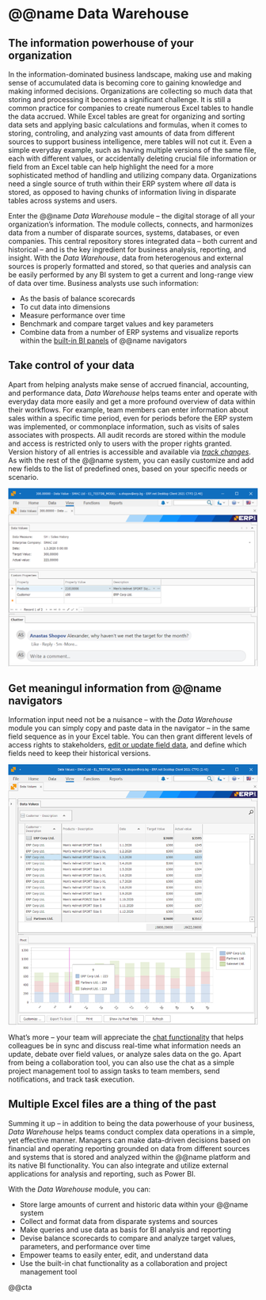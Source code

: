 #   @@name Data Warehouse
##  The information powerhouse of your organization

In the information-dominated business landscape, making use and making sense of accumulated data is becoming core to gaining knowledge and making informed decisions. Organizations are collecting so much data that storing and processing it becomes a significant challenge. It is still a common practice for companies to create numerous Excel tables to handle the data accrued. While Excel tables are great for organizing and sorting data sets and applying basic calculations and formulas, when it comes to storing, controling, and analyzing vast amounts of data from different sources to support business intelligence, mere tables will not cut it. Even a simple everyday example, such as having multiple versions of the same file, each with different values, or accidentally deleting crucial file information or field from an Excel table can help highlight the need for a more sophisticated method of handling and utilizing company data. Organizations need a single source of truth within their ERP system where *all* data is stored, as opposed to having chunks of information living in disparate tables across systems and users.

Enter the @@name *Data Warehouse* module – the digital storage of all your organization’s information. The module collects, connects, and harmonizes data from a number of disparate sources, systems, databases, or even companies. This central repository stores integrated data – both current and historical – and is the key ingredient for business analysis, reporting, and insight. With the *Data Warehouse*, data from heterogenous and external sources is properly formatted and stored, so that queries and analysis can be easily performed by any BI system to get a current and long-range view of data over time. Business analysts use such information:
* As the basis of balance scorecards
* To cut data into dimensions
* Measure performance over time
* Benchmark and compare target values and key parameters
* Combine data from a number of ERP systems and visualize reports within the [built-in BI panels](https://info.erp.net/features/integrations/web-view.html) of @@name navigators

## Take control of your data

Apart from helping analysts make sense of accrued financial, accounting, and performance data, *Data Warehouse* helps teams enter and operate with everyday data more easily and get a more profound overview of data within their workflows. For example, team members can enter information about sales within a specific time period, even for periods before the ERP system was implemented, or commonplace information, such as visits of sales associates with prospects. All audit records are stored within the module and access is restricted only to users with the proper rights granted. Version history of all entries is accessible and available via [*track changes*](https://docs.erp.net/tech/advanced/data-objects/track-changes.html?q=Track%20changes). As with the rest of the @@name system, you can easily customize and add new fields to the list of predefined ones, based on your specific needs or scenario.

![Data fields](screenshot%201.png)


## Get meaningul information from @@name navigators

Information input need not be a nuisance – with the *Data Warehouse* module you can simply copy and paste data in the navigator – in the same field sequence as in your Excel table. You can then grant different levels of access rights to stakeholders, [edit or update field data](https://info.erp.net/features/general/custom-attributes.html), and define which fields need to keep their historical versions.

![Data input](screenshot%202.png)

What’s more – your team will appreciate the [chat functionality](https://info.erp.net/features/community/chatter.html) that helps colleagues be in sync and discuss real-time what information needs an update, debate over field values, or analyze sales data on the go. Apart from being a collaboration tool, you can also use the chat as a simple project management tool to assign tasks to team members, send notifications, and track task execution.

## Multiple Excel files are a thing of the past

Summing it up – in addition to being the data powerhouse of your business, *Data Warehouse* helps teams conduct complex data operations in a simple, yet effective manner. Managers can make data-driven decisions based on financial and operating reporting grounded on data from different sources and systems that is stored and analyzed within the @@name platform and its native BI functionality. You can also integrate and utilize external applications for analysis and reporting, such as Power BI.

With the *Data Warehouse* module, you can:
* Store large amounts of current and historic data within your @@name system
* Collect and format data from disparate systems and sources
* Make queries and use data as basis for BI analysis and reporting
* Devise balance scorecards to compare and analyze target values, parameters, and performance over time
* Empower teams to easily enter, edit, and understand data
* Use the built-in chat functionality as a collaboration and project management tool

@@cta

